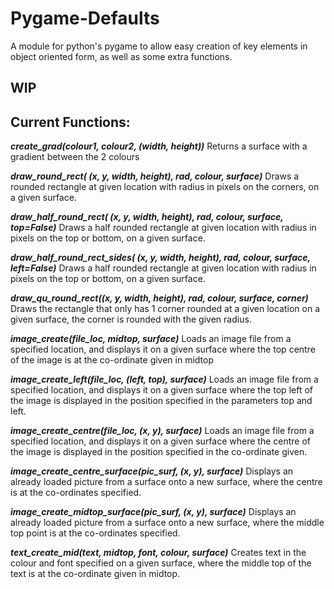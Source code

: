 # Pygame-Defaults
A module for python's pygame to allow easy creation of key elements in object oriented form, as well as some extra functions.

## WIP

## Current Functions:
  __*create_grad(colour1, colour2, (width, height))*__
    Returns a surface with a gradient between the 2 colours

  __*draw_round_rect( (x, y, width, height), rad, colour, surface)*__
    Draws a rounded rectangle at given location with radius in pixels on the corners, on a given surface.

  __*draw_half_round_rect( (x, y, width, height), rad, colour, surface, top=False)*__
    Draws a half rounded rectangle at given location with radius in pixels on the top or bottom, on a given surface.

  __*draw_half_round_rect_sides( (x, y, width, height), rad, colour, surface, left=False)*__
    Draws a half rounded rectangle at given location with radius in pixels on the top or bottom, on a given surface.

  __*draw_qu_round_rect((x, y, width, height), rad, colour, surface, corner)*__
    Draws the rectangle that only has 1 corner rounded at a given location on a given surface, the corner is rounded with the given radius.

  __*image_create(file_loc, midtop, surface)*__
    Loads an image file from a specified location, and displays it on a given surface where the top centre of the image is at the co-ordinate given in midtop

  __*image_create_left(file_loc, (left, top), surface)*__
    Loads an image file from a specified location, and displays it on a given surface where the top left of the image is displayed in the position specified in the parameters top and left.

  __*image_create_centre(file_loc, (x, y), surface)*__
    Loads an image file from a specified location, and displays it on a given surface where the centre of the image is displayed in the position specified in the co-ordinate given.

  __*image_create_centre_surface(pic_surf, (x, y), surface)*__
    Displays an already loaded picture from a surface onto a new surface, where the centre is at the co-ordinates specified.

  __*image_create_midtop_surface(pic_surf, (x, y), surface)*__
    Displays an already loaded picture from a surface onto a new surface, where the middle top point is at the co-ordinates specified.

  __*text_create_mid(text, midtop, font, colour, surface)*__
    Creates text in the colour and font specified on a given surface, where the middle top of the text is at the co-ordinate given in midtop.
    

